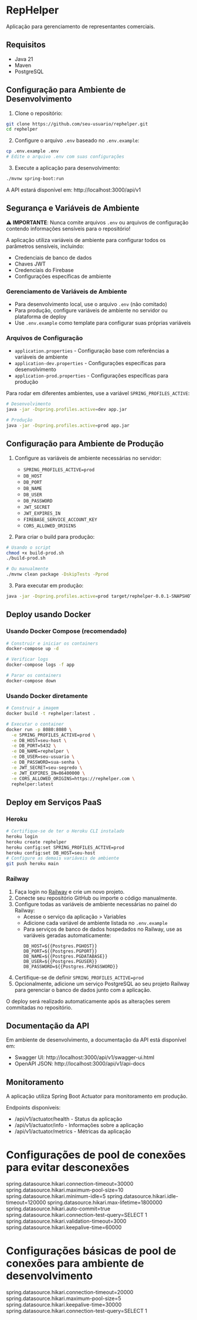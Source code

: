 # RepHelper

Aplicação para gerenciamento de representantes comerciais.

## Requisitos

- Java 21
- Maven
- PostgreSQL

## Configuração para Ambiente de Desenvolvimento

1. Clone o repositório:
```bash
git clone https://github.com/seu-usuario/rephelper.git
cd rephelper
```

2. Configure o arquivo `.env` baseado no `.env.example`:
```bash
cp .env.example .env
# Edite o arquivo .env com suas configurações
```

3. Execute a aplicação para desenvolvimento:
```bash
./mvnw spring-boot:run
```

A API estará disponível em: http://localhost:3000/api/v1

## Segurança e Variáveis de Ambiente

⚠️ **IMPORTANTE**: Nunca comite arquivos `.env` ou arquivos de configuração contendo informações sensíveis para o repositório!

A aplicação utiliza variáveis de ambiente para configurar todos os parâmetros sensíveis, incluindo:
- Credenciais de banco de dados
- Chaves JWT
- Credenciais do Firebase
- Configurações específicas de ambiente

### Gerenciamento de Variáveis de Ambiente

- Para desenvolvimento local, use o arquivo `.env` (não comitado)
- Para produção, configure variáveis de ambiente no servidor ou plataforma de deploy
- Use `.env.example` como template para configurar suas próprias variáveis

### Arquivos de Configuração

- `application.properties` - Configuração base com referências a variáveis de ambiente
- `application-dev.properties` - Configurações específicas para desenvolvimento
- `application-prod.properties` - Configurações específicas para produção

Para rodar em diferentes ambientes, use a variável `SPRING_PROFILES_ACTIVE`:
```bash
# Desenvolvimento
java -jar -Dspring.profiles.active=dev app.jar

# Produção
java -jar -Dspring.profiles.active=prod app.jar
```

## Configuração para Ambiente de Produção

1. Configure as variáveis de ambiente necessárias no servidor:
   - `SPRING_PROFILES_ACTIVE=prod`
   - `DB_HOST`
   - `DB_PORT`
   - `DB_NAME`
   - `DB_USER`
   - `DB_PASSWORD`
   - `JWT_SECRET`
   - `JWT_EXPIRES_IN`
   - `FIREBASE_SERVICE_ACCOUNT_KEY`
   - `CORS_ALLOWED_ORIGINS`

2. Para criar o build para produção:
```bash
# Usando o script
chmod +x build-prod.sh
./build-prod.sh

# Ou manualmente
./mvnw clean package -DskipTests -Pprod
```

3. Para executar em produção:
```bash
java -jar -Dspring.profiles.active=prod target/rephelper-0.0.1-SNAPSHOT.jar
```

## Deploy usando Docker

### Usando Docker Compose (recomendado)
```bash
# Construir e iniciar os containers
docker-compose up -d

# Verificar logs
docker-compose logs -f app

# Parar os containers
docker-compose down
```

### Usando Docker diretamente
```bash
# Construir a imagem
docker build -t rephelper:latest .

# Executar o container
docker run -p 8080:8080 \
  -e SPRING_PROFILES_ACTIVE=prod \
  -e DB_HOST=seu-host \
  -e DB_PORT=5432 \
  -e DB_NAME=rephelper \
  -e DB_USER=seu-usuario \
  -e DB_PASSWORD=sua-senha \
  -e JWT_SECRET=seu-segredo \
  -e JWT_EXPIRES_IN=86400000 \
  -e CORS_ALLOWED_ORIGINS=https://rephelper.com \
  rephelper:latest
```

## Deploy em Serviços PaaS

### Heroku
```bash
# Certifique-se de ter o Heroku CLI instalado
heroku login
heroku create rephelper
heroku config:set SPRING_PROFILES_ACTIVE=prod
heroku config:set DB_HOST=seu-host
# Configure as demais variáveis de ambiente
git push heroku main
```

### Railway
1. Faça login no [Railway](https://railway.app/) e crie um novo projeto.
2. Conecte seu repositório GitHub ou importe o código manualmente.
3. Configure todas as variáveis de ambiente necessárias no painel do Railway:
   - Acesse o serviço da aplicação > Variables
   - Adicione cada variável de ambiente listada no `.env.example`
   - Para serviços de banco de dados hospedados no Railway, use as variáveis geradas automaticamente:
     ```
     DB_HOST=${{Postgres.PGHOST}}
     DB_PORT=${{Postgres.PGPORT}}
     DB_NAME=${{Postgres.PGDATABASE}}
     DB_USER=${{Postgres.PGUSER}}
     DB_PASSWORD=${{Postgres.PGPASSWORD}}
     ```
4. Certifique-se de definir `SPRING_PROFILES_ACTIVE=prod`
5. Opcionalmente, adicione um serviço PostgreSQL ao seu projeto Railway para gerenciar o banco de dados junto com a aplicação.

O deploy será realizado automaticamente após as alterações serem commitadas no repositório.

## Documentação da API

Em ambiente de desenvolvimento, a documentação da API está disponível em:
- Swagger UI: http://localhost:3000/api/v1/swagger-ui.html
- OpenAPI JSON: http://localhost:3000/api/v1/api-docs

## Monitoramento
A aplicação utiliza Spring Boot Actuator para monitoramento em produção.

Endpoints disponíveis:
- /api/v1/actuator/health - Status da aplicação
- /api/v1/actuator/info - Informações sobre a aplicação
- /api/v1/actuator/metrics - Métricas da aplicação

# Configurações de pool de conexões para evitar desconexões
spring.datasource.hikari.connection-timeout=30000
spring.datasource.hikari.maximum-pool-size=10
spring.datasource.hikari.minimum-idle=5
spring.datasource.hikari.idle-timeout=120000
spring.datasource.hikari.max-lifetime=1800000
spring.datasource.hikari.auto-commit=true
spring.datasource.hikari.connection-test-query=SELECT 1
spring.datasource.hikari.validation-timeout=3000
spring.datasource.hikari.keepalive-time=60000

# Configurações básicas de pool de conexões para ambiente de desenvolvimento
spring.datasource.hikari.connection-timeout=20000
spring.datasource.hikari.maximum-pool-size=5
spring.datasource.hikari.keepalive-time=30000
spring.datasource.hikari.connection-test-query=SELECT 1 